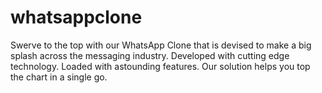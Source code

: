 # whatsappclone
Swerve to the top with our WhatsApp Clone that is devised to make a big splash across the messaging industry. Developed with cutting edge technology. Loaded with astounding features. Our solution helps you top the chart in a single go. 
